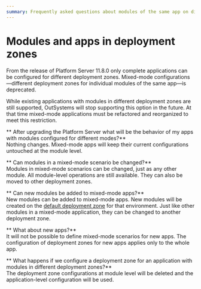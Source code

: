 ```yaml
---
summary: Frequently asked questions about modules of the same app on different deployment zones and the changes introduced in Platform Server 11.8.0.
---
```


# Modules and apps in deployment zones
From the release of Platform Server 11.8.0 only complete applications can be configured for different deployment zones. Mixed-mode configurations—different deployment zones for individual modules of the same app—is deprecated. 

<div class="info" markdown="1">

While existing applications with modules in different deployment zones are still supported, OutSystems will stop supporting this option in the future. At that time mixed-mode applications must be refactored and reorganized to meet this restriction.

</div>

** After upgrading the Platform Server what will be the behavior of my apps with modules configured for different modes?**  
Nothing changes. Mixed-mode apps will keep their current configurations untouched at the module level.

** Can modules in a mixed-mode scenario be changed?**  
Modules in mixed-mode scenarios can be changed, just as any other module. All module-level operations are still available. They can also be moved to other deployment zones.

** Can new modules be added to mixed-mode apps?**  
New modules can be added to mixed-mode apps. New modules will be created on the [default deployment zone](intro.md) for that environment. Just like other modules in a mixed-mode application, they can be changed to another deployment zone.

** What about new apps?**  
It will not be possible to define mixed-mode scenarios for new apps. The configuration of deployment zones for new apps applies only to the whole app.

** What happens if we configure a deployment zone for an application with modules in different deployment zones?**  
The deployment zone configurations at module level will be deleted and the application-level configuration will be used.
